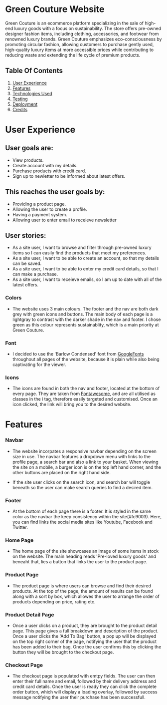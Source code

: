 # Green Couture Website

Green Couture is an ecommerce platform specializing in the sale of high-end luxury goods with a focus on sustainability. The store offers pre-owned designer fashion items, including clothing, accessories, and footwear from renowned luxury brands. Green Couture emphasizes eco-consciousness by promoting circular fashion, allowing customers to purchase gently used, high-quality luxury items at more accessible prices while contributing to reducing waste and extending the life cycle of premium products.

## Table Of Contents 
1. [User Experience](#user-experience)
2. [Features](#features)
3. [Technologies Used](#technologies-used)
4. [Testing](#testing)
5. [Deployment](#deployment)
6. [Credits](#credits)


# User Experience
## User goals are:
 - View products.
 - Create account with my details.
 - Purchase products with credit card.
 - Sign up to newletter to be informed about latest offers.

## This reaches the user goals by:
 - Providing a product page.
 - Allowing the user to create a profile.
 - Having a payment system.
 - Allowing user to enter email to receieve newsletter

## User stories:
 - As a site user, I want to browse and filter through pre-owned luxury items so I can easily find the products that 
    meet my preferences.
 - As a site user, I want to be able to create an account, so that my details can be saved.
 - As a site user, I want to be able to enter my credit card details, so that I can make a purchase.
 - As a site user, I want to receieve emails, so I am up to date with all of the latest offers.


### Colors 
- The website uses 3 main colours. The footer and the nav are both dark grey with green icons and buttons. 
The main body of each page is a lightgray to contrast with the darker shade in the nav and footer. I chose green as this colour represents sustainablity, which is a main priority at Green Couture.


### Font 
- I decided to use the 'Barlow Condensed' font from [GoogleFonts](https://fonts.google.com/) throughout all pages of the website, because it is plain while also being captivating for the viewer. 

### Icons 
- The icons are found in both the nav and footer, located at the bottom of every page. They are taken from [Fontawesome](https://fontawesome.com/), and are all utilised as classes in the i tag, therefore easily targeted and customised. Once an icon clicked, the link will bring you to the desired website.

# Features
### Navbar
- The website incorpates a responsive navbar depending on the screen size in use. The navbar features a dropdown menu with links to the profile page, a search bar and also a link to your basket. When viewing the site on a mobile, a burger icon is on the top left hand corner, and the other buttons are placed on the right hand side.

- If the site user clicks on the search icon, and search bar will toggle beneath so the user can make search queries to find a desired item. 

### Footer 
- At the bottom of each page there is a footer. It is styled in the same color as the navbar the keep consistency within the site(#fc9003). Here, you can find links the social media sites like Youtube, Facebook and Twitter.

### Home Page
- The home page of the site showcases an image of some items in stock on the website. The main heading reads 'Pre-loved luxury goods' and beneaht that, lies a button that links the user to the product page.

### Product Page 
- The product page is where users can browse and find their desired products. At the top of the page, the amount of results can be found along with a sort by box, which allowes the user to arrange the order of products depending on price, rating etc. 

### Product Detail Page
- Once a user clicks on a product, they are brought to the product detail page. This page gives a full breakdown and description of the product. Once a user clicks the 'Add To Bag' button, a pop up will be displayed on the top right corner of the page, notifying the user that the product has been added to their bag. Once the user confirms this by clicking the button they will be brought to the checkout page.

### Checkout Page
- The checkout page is populated with emtpy fields. The user can then enter their full name and email, followed by their delivery address and credit card details. Once the user is ready they can click the complete order button, which will display a loading overlay, followed by success message notifying the user their purchase has been successfull.
